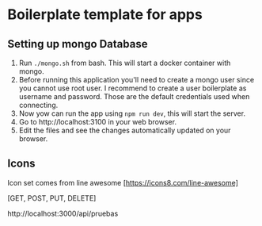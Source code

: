 # Boilerplate template for apps

## Setting up mongo Database

1. Run `./mongo.sh` from bash. This will start a docker container with mongo. 
2. Before running this application you'll need to create a mongo user since you cannot use root user. I recommend to create a user boilerplate as username and password. Those are the default credentials used when connecting. 
3. Now yow can run the app using `npm run dev`, this will start the server.
4. Go to http://localhost:3100 in your web browser.
5. Edit the files and see the changes automatically updated on your browser.



## Icons

Icon set comes from line awesome [https://icons8.com/line-awesome]


[GET, POST, PUT, DELETE]

 http://localhost:3000/api/pruebas

